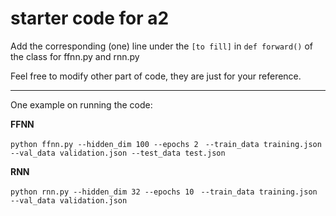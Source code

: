 # starter code for a2

Add the corresponding (one) line under the ``[to fill]`` in ``def forward()`` of the class for ffnn.py and rnn.py

Feel free to modify other part of code, they are just for your reference.

---

One example on running the code:

**FFNN**

``python ffnn.py --hidden_dim 100 --epochs 2 ``
``--train_data training.json --val_data validation.json --test_data test.json``


**RNN**

``python rnn.py --hidden_dim 32 --epochs 10 ``
``--train_data training.json --val_data validation.json``

